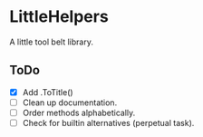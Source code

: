 # LittleHelpers

A little tool belt library.

## ToDo
- [x] Add .ToTitle()
- [ ] Clean up documentation.
- [ ] Order methods alphabetically.
- [ ] Check for builtin alternatives (perpetual task).
